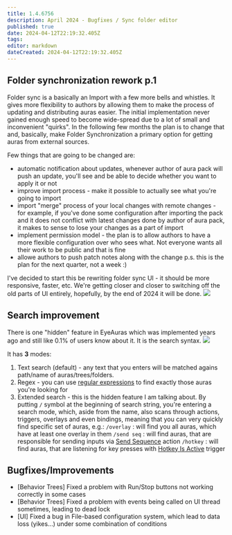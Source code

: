 ```yaml
---
title: 1.4.6756
description: April 2024 - Bugfixes / Sync folder editor
published: true
date: 2024-04-12T22:19:32.405Z
tags: 
editor: markdown
dateCreated: 2024-04-12T22:19:32.405Z
---
```


## Folder synchronization rework p.1
Folder sync is a basically an Import with a few more bells and whistles. It gives more flexibility to authors by allowing them to make the process of updating and distributing auras easier. The initial implementation never gained enough speed to become wide-spread due to a lot of small and inconvenient "quirks". In the following few months the plan is to change that and, basically, make Folder Synchronization a primary option for getting auras from external sources. 

Few things that are going to be changed are:
- automatic notification about updates, whenever author of aura pack will push an update, you'll see and be able to decide whether you want to apply it or not
- improve import process - make it possible to actually see what you're going to import
- import "merge" process of your local changes with remote changes - for example, if you've done some configuration after importing the pack and it does not conflict with latest changes done by author of aura pack, it makes to sense to lose your changes as a part of import
- implement permission model - the plan is to allow authors to have a more flexible configuration over who sees what. Not everyone wants all their work to be public and that is fine
- allowe authors to push patch notes along with the change
p.s. this is the plan for the next quarter, not a week :)

I've decided to start this be rewriting folder sync UI - it should be more responsive, faster, etc. We're getting closer and closer to switching off the old parts of UI entirely, hopefully, by the end of 2024 it will be done. 
![](https://i.imgur.com/x5t0z0N.png)


## Search improvement 
There is one "hidden" feature in EyeAuras which was implemented years ago and still like 0.1% of users know about it. It is the search syntax. 
![](https://i.imgur.com/ySolDAn.png)

It has **3** modes:
1) Text search (default) - any text that you enters will be matched agains path/name of auras/trees/folders. 
2) Regex - you can use [regular expressions](https://regexr.com/) to find exactly those auras you're looking for
3) Extended search - this is the hidden feature I am talking about. By putting `/` symbol at the beginning of search string, you're entering a search mode, which, aside from the name, also scans through actions, triggers, overlays and even bindings, meaning that you can very quickly find specific set of auras, e.g.:
`/overlay` : will find you all auras, which have at least one overlay in them
`/send seq` : will find auras, that are responsible for sending inputs via [Send Sequence](/en/actions/sendinput/send-sequence) action
`/hotkey` : will find auras, that are listening for key presses with [Hotkey Is Active](/en/triggers/hotkey-is-active) trigger

## Bugfixes/Improvements
- [Behavior Trees] Fixed a problem with Run/Stop buttons not working correctly in some cases 
- [Behavior Trees] Fixed a problem with events being called on UI thread sometimes, leading to dead lock
- [UI] Fixed a bug in File-based configuration system, which lead to data loss (yikes...) under some combination of conditions 